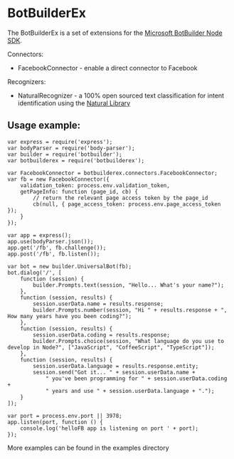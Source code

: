 # BotBuilderEx

The BotBuilderEx is a set of extensions for the [Microsoft BotBuilder Node SDK](https://github.com/Microsoft/BotBuilder/tree/master/Node).

Connectors:
* FacebookConnector - enable a direct connector to Facebook

Recognizers:
* NaturalRecognizer - a 100% open sourced text classification for intent identification using the [Natural Library](https://github.com/NaturalNode/natural#classifiers)


## Usage example:
    
    var express = require('express');
    var bodyParser = require('body-parser');
    var builder = require('botbuilder');
    var botbuilderex = require('botbuilderex');
    
    var FacebookConnector = botbuilderex.connectors.FacebookConnector;
    var fb = new FacebookConnector({
        validation_token: process.env.validation_token,
        getPageInfo: function (page_id, cb) {
            // return the relevant page access token by the page_id
            cb(null, { page_access_token: process.env.page_access_token });
        }
    });
    
    var app = express();
    app.use(bodyParser.json());
    app.get('/fb', fb.challenge());
    app.post('/fb', fb.listen());
    
    var bot = new builder.UniversalBot(fb);
    bot.dialog('/', [
        function (session) {
            builder.Prompts.text(session, "Hello... What's your name?");
        },
        function (session, results) {
            session.userData.name = results.response;
            builder.Prompts.number(session, "Hi " + results.response + ", How many years have you been coding?");
        },
        function (session, results) {
            session.userData.coding = results.response;
            builder.Prompts.choice(session, "What language do you use to develop in Node?", ["JavaScript", "CoffeeScript", "TypeScript"]);
        },
        function (session, results) {
            session.userData.language = results.response.entity;
            session.send("Got it... " + session.userData.name +
                " you've been programming for " + session.userData.coding +
                " years and use " + session.userData.language + ".");
        }
    ]);
    
    var port = process.env.port || 3978;
    app.listen(port, function () {
        console.log('helloFB app is listening on port ' + port);
    });


More examples can be found in the examples directory